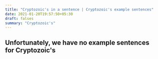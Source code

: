 ```yaml
---
title: "Cryptozoic's in a sentence | Cryptozoic's example sentences"
date: 2021-01-20T19:57:50+05:30
draft: falses
summary: "Cryptozoic's"
---
```

## Unfortunately, we have no example sentences for Cryptozoic's                 
